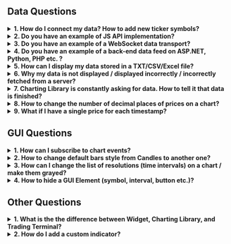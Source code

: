 ## Data Questions

<!--
To be consistent please make sure that each item of file has the following structure:
<details><summary>
<b>NUM. TITLE</b>
</summary><p>

DESCRIPTION

</details>
-->

<!-- markdownlint-disable no-inline-html -->

<details><summary>
<b>1. How do I connect my data? How to add new ticker symbols?</b>
</summary><p>

The Charting Library should be used by technical specialists.
It requires advanced skills in JavaScript and deep knowledge of WEB protocols.
You should know it yourself or have/hire people who know this.
Additionally, if you don't have a WEB API, you will need at least a server language programmer and a system administrator to implement a WEB API on the server side.

We’ve done a lot of work to make the process of connecting data simple and clear.

First, you need to read and understand this article: [How to connect my data](https://github.com/Abolfazl2647/Charts/blob/main/Connecting-Data)

If you still have questions, open [Demo Chart](https://github.com/Abolfazl2647/Charts/blob/main/https://charting-library.tradingview.com), then open Debugger-Network and filter requests by `demo_feed`. You will see all requests and corresponding responses in the [UDF](https://github.com/Abolfazl2647/Charts/blob/main/UDF) format.

</details>

<details><summary>
<b>2. Do you have an example of JS API implementation?</b>
</summary><p>

The UDF Adapter is an example of the JS API implementation. [Its code](https://github.com/Abolfazl2647/Charts/blob/main/https://github.com/tradingview/charting_library/tree/master/datafeeds/udf) is not minified and it is written in such a way that our clients can understand how it works.

</details>

<details><summary>
<b>3. Do you have an example of a WebSocket data transport?</b>
</summary><p>

You can find an example of WebSocket streaming in the [Tutorial](https://github.com/Abolfazl2647/Charts/blob/main/https://github.com/tradingview/charting-library-tutorial).

</details>

<details><summary>
<b>4. Do you have an example of a back-end data feed on ASP.NET, Python, PHP etc. ?</b>
</summary><p>

The only example of a back-end feed that we have is written on Javascript for NodeJS. You can find it here: [yahoo_datafeed](https://github.com/Abolfazl2647/Charts/blob/main/https://github.com/tradingview/yahoo_datafeed)

</details>

<details><summary>
<b>5. How can I display my data stored in a TXT/CSV/Excel file?</b>
</summary><p>

First of all, the Charting Library is not intended to display data from files. It is used to display bars data from a server. Secondly, you should keep in mind that according to the agreement you should use Charting Library on public websites only. If you still want to use a file as the source of data you will need to do the following steps:

1. Write an application using any server language (.NET, PHP, NodeJS, Python, etc.). This application should read the file and provide the data from it in [UDF](https://github.com/Abolfazl2647/Charts/blob/main/UDF) format over HTTP(S).

   Note: You can provide data in another format or use a WebSocket to transfer it, but in this case you will need to implement a [JS API](https://github.com/Abolfazl2647/Charts/blob/main/JS-Api) adapter on a client.

1. You should either have a static IP or register a domain so a browser can send requests to your server.
1. Open `index.html` and replace `demo_feed.tradingview.com` with the URL to your server.

</details>

<details><summary>
<b>6. Why my data is not displayed / displayed incorrectly / incorrectly fetched from a server?</b>
</summary><p>

The first thing you should do is open `index.html` or your script where you create the library widget and put the following line in the initialization options of the widget: `debug: true,`.
Once you have done that, you will see lots of helpful information in your browser console.
Most of important actions that happen in the library are explained in the console.

Please read [Symbology](https://github.com/Abolfazl2647/Charts/blob/main/Symbology) thoroughly. Most of errors with data happen because of incorrect symbol settings.

</details>

<details><summary>
<b>7. Charting Library is constantly asking for data. How to tell it that data is finished?</b>
</summary><p>

Specifically for this purpose, there is a flag that can be added to the responses from your server that tells the library that there is no more data on the server.
It is called `no_data` for [UDF](https://github.com/Abolfazl2647/Charts/blob/main/UDF#bars) and `noData` for [JS API](https://github.com/Abolfazl2647/Charts/blob/main/JS-Api#getbarssymbolinfo-resolution-from-to-onhistorycallback-onerrorcallback-firstdatarequest)

</details>

<details><summary>
<b>8. How to change the number of decimal places of prices on a chart?</b>
</summary><p>

Please read [Symbology](https://github.com/Abolfazl2647/Charts/blob/main/Symbology) thoroughly. The number of decimal places is calculated based on `minmov` and `pricescale` values.

</details>

<details><summary>
<b>9. What if I have a single price for each timestamp?</b>
</summary><p>

You still can display your data if you have only one price for each timestamp, but obviously you will not be able to display the data as bars/candles. Since the library is intended to display different styles of data: candles, bars, histogram, you are supposed to provide Open, High, Low, Close and optional Volume for each timestamp. If you have only one price, you can pass `Open = High = Low = Close = price`. For better view of this data, you can change the default chart style to “Line” (see GUI Questions).

</details>

## GUI Questions

<details><summary>
<b>1. How can I subscribe to chart events?</b>
</summary><p>

We have a few ways to subscribe to the events:

1. Subscribing to general events that are related to a whole chart layout, not a specific chart.
   [Open article](https://github.com/Abolfazl2647/Charts/blob/main/Widget-Methods#subscribing-to-chart-events)
1. Subscribing to events that are related to a single chart
   [Open article](https://github.com/Abolfazl2647/Charts/blob/main/Chart-Methods#subscribing-to-chart-events)

Check the result value of subscription methods.
Some of them return a [Subscription](https://github.com/Abolfazl2647/Charts/blob/main/Subscription) object that has methods `subscribe`/`unsubscribe`. The others accept a callback function.

</details>

<details><summary>
<b>2. How to change default bars style from Candles to another one?</b>
</summary><p>

You need to use [overrides](https://github.com/Abolfazl2647/Charts/blob/main/Widget-Constructor#overrides) of the Widget Constructor. Add `mainSeriesProperties.style` key. You can find allowed values in [this article](https://github.com/Abolfazl2647/Charts/blob/main/Overrides)

</details>

<details><summary>
<b>3. How can I change the list of resolutions (time intervals) on a chart / make them grayed?</b>
</summary><p>

- List of the resolutions displayed in a pop-up on a chart is defined by [supported_resolutions](https://github.com/Abolfazl2647/Charts/blob/main/JS-Api#supported_resolutions) from the data feed configuration.
- Resolutions available for a certain instrument are defined by [supported_resolutions](https://github.com/Abolfazl2647/Charts/blob/main/Symbology#supported_resolutions) from the instrument/symbol information.
- If you support intraday resolutions, you need to set [has_intraday](https://github.com/Abolfazl2647/Charts/blob/main/Symbology#has_intraday)
- Additionally, if you support seconds, you need to set [has_seconds](https://github.com/Abolfazl2647/Charts/blob/main/Symbology#has_seconds)
- If you support daily resolutions, you should set [has_daily](https://github.com/Abolfazl2647/Charts/blob/main/Symbology#has_daily)
- If you support weeks and months, you should set [has_weekly_and_monthly](https://github.com/Abolfazl2647/Charts/blob/main/Symbology#has_weekly_and_monthly)
- Additionally, you should set the resolutions, which are provided by your server for [intraday resolutions](https://github.com/Abolfazl2647/Charts/blob/main/Symbology#intraday_multipliers) and separately for [seconds](https://github.com/Abolfazl2647/Charts/blob/main/Symbology#seconds_multipliers).
- If an instrument supports (`supported_resolutions`) more resolutions that can be provided by the server (`intraday_multipliers`), the other resolutions are constructed by the chart.

</details>

<details><summary>
<b>4. How to hide a GUI Element (symbol, interval, button etc.)?</b>
</summary><p>

- Most of GUI elements can be hidden using [Featuresets](https://github.com/Abolfazl2647/Charts/blob/main/Featuresets). Please look at the [Interactive map of featuresets](https://github.com/Abolfazl2647/Charts/blob/main/http://tradingview.github.io/featuresets.html) to find what you need.
- There are base elements that cannot be hidden, but if you still want to get rid of them you can use [CSS customization](https://github.com/Abolfazl2647/Charts/blob/main/Widget-Constructor#custom_css_url). Please note that the names, classes, and identifiers of DOM elements may be changed in future versions of the product without any notifications.

</details>

## Other Questions

<details><summary>
<b>1. What is the the difference between Widget, Charting Library, and Trading Terminal?</b>
</summary><p>

- [Widget](https://github.com/Abolfazl2647/Charts/blob/main/https://tradingview.com/widget/) is connected to TradingView data. Perfect for websites, blogs, and forums where you need a fast & free solution.

  Integration is simply cutting & pasting pre-made iframe code. It has lots of display modes.

- [Charting Library](https://github.com/Abolfazl2647/Charts/blob/main/https://www.tradingview.com/HTML5-stock-forex-bitcoin-charting-library/) is a chart with your data.

  This is a standalone solution that you download, host on your servers, connect your data & use in your site/app for free.

- [Trading Terminal](https://github.com/Abolfazl2647/Charts/blob/main/https://www.tradingview.com/trading-terminal/) is a standalone product that is licensed to brokers.

  It includes all features available in the Charting Library, but it also has trading functionality, multiple chart layouts, watchlists, details, news widgets, and other advanced tools.

  It has its own licensing fees associated with it.

</details>

<details><summary>
<b>2. How do I add a custom indicator?</b>
</summary><p>

At the moment there is only one way to add custom indicators. It is described in a [dedicated article](https://github.com/Abolfazl2647/Charts/blob/main/Creating-Custom-Studies).

</details>

<!-- markdownlint-enable no-inline-html -->
